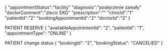 {
 "appointmentStatus":"facility"
 "diagnosis":"podejrzenie zawały"
 "doctorComment":"zlecic EKG"
 "prescription":""
 "clinicId":"1"
 "patientId":"2"
 "bookingAppointmentId":"2"
 "doctorId":"2"
}

PATIENT RESERVE
{
"availableAppointmentId": "2",
"patientId": "1",
"appointmentType": "ONLINE"
}

PATIENT change status
{
"bookingId": "2",
"bookingStatus": "CANCELlED"
}
